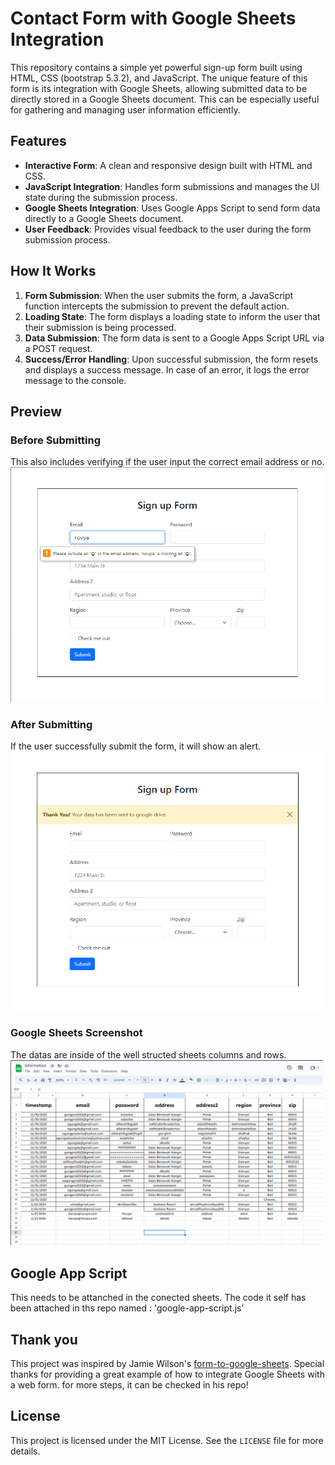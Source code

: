# Contact Form with Google Sheets Integration

This repository contains a simple yet powerful sign-up form built using HTML, CSS (bootstrap 5.3.2), and JavaScript. The unique feature of this form is its integration with Google Sheets, allowing submitted data to be directly stored in a Google Sheets document. This can be especially useful for gathering and managing user information efficiently.

## Features

- **Interactive Form**: A clean and responsive design built with HTML and CSS.
- **JavaScript Integration**: Handles form submissions and manages the UI state during the submission process.
- **Google Sheets Integration**: Uses Google Apps Script to send form data directly to a Google Sheets document.
- **User Feedback**: Provides visual feedback to the user during the form submission process.

## How It Works

1. **Form Submission**: When the user submits the form, a JavaScript function intercepts the submission to prevent the default action.
2. **Loading State**: The form displays a loading state to inform the user that their submission is being processed.
3. **Data Submission**: The form data is sent to a Google Apps Script URL via a POST request.
4. **Success/Error Handling**: Upon successful submission, the form resets and displays a success message. In case of an error, it logs the error message to the console.

## Preview

### Before Submitting

This also includes verifying if the user input the correct email address or no.
<img src="beforesubmitting.png" alt="Before Submitting" width="500">

### After Submitting

If the user successfully submit the form, it will show an alert.
<img src="aftersubmitting.png" alt="After Submitting" width="500">

### Google Sheets Screenshot

The datas are inside of the well structed sheets columns and rows.
<img src="sheets.png" alt="Google Sheets" width="500">

## Google App Script
This needs to be attanched in the conected sheets. The code it self has been attached in ths repo named : 'google-app-script.js'

## Thank you

This project was inspired by Jamie Wilson's [form-to-google-sheets](https://github.com/jamiewilson/form-to-google-sheets). Special thanks for providing a great example of how to integrate Google Sheets with a web form. for more steps, it can be checked in his repo!

## License

This project is licensed under the MIT License. See the `LICENSE` file for more details.
